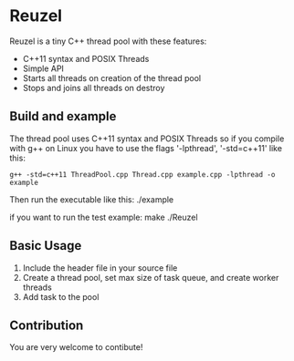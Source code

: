 # Reuzel

Reuzel is a tiny C++ thread pool with these features:

  * C++11 syntax and POSIX Threads
  * Simple API
  * Starts all threads on creation of the thread pool
  * Stops and joins all threads on destroy


## Build and example

The thread pool uses C++11 syntax and POSIX Threads so if you compile with g++ on Linux you have to use the flags '-lpthread', '-std=c++11' like this:

    g++ -std=c++11 ThreadPool.cpp Thread.cpp example.cpp -lpthread -o example

Then run the executable like this:
    ./example

if you want to run the test example:
    make
    ./Reuzel


## Basic Usage

1. Include the header file in your source file
2. Create a thread pool, set max size of task queue, and create worker threads
3. Add task to the pool


## Contribution

You are very welcome to contibute!
